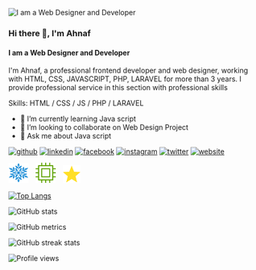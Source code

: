 ![I am a Web Designer and Developer](https://media.licdn.com/dms/image/D5616AQEBYmsqJe-BHg/profile-displaybackgroundimage-shrink_350_1400/0/1679143012958?e=1684368000&v=beta&t=OW2UiLByoTFYBqLkG8uIwcooHKUFIKJz_6pMefdFKYY)

### Hi there 👋, I'm  Ahnaf
#### I am a Web Designer and Developer

I'm Ahnaf, a professional frontend developer and web designer, working with HTML, CSS, JAVASCRIPT, PHP, LARAVEL for more than 3 years. I provide professional service in this section with professional skills

Skills: HTML / CSS / JS / PHP / LARAVEL 

- 🌱 I’m currently learning Java script 
- 👯 I’m looking to collaborate on Web Design Project 
- 💬 Ask me about Java script 


[<img src='https://cdn.jsdelivr.net/npm/simple-icons@3.0.1/icons/github.svg' alt='github' height='40'>](https://github.com/ahnaf00)  [<img src='https://cdn.jsdelivr.net/npm/simple-icons@3.0.1/icons/linkedin.svg' alt='linkedin' height='40'>](https://www.linkedin.com/in/https://www.linkedin.com/in/ahnaf-anan-78073b1b3/?originalSubdomain=bd/)  [<img src='https://cdn.jsdelivr.net/npm/simple-icons@3.0.1/icons/facebook.svg' alt='facebook' height='40'>](https://www.facebook.com/ahnafananabir)  [<img src='https://cdn.jsdelivr.net/npm/simple-icons@3.0.1/icons/instagram.svg' alt='instagram' height='40'>](https://www.instagram.com/ahnaf_anan_abir/)  [<img src='https://cdn.jsdelivr.net/npm/simple-icons@3.0.1/icons/twitter.svg' alt='twitter' height='40'>](https://twitter.com/@ahnafanan01)  [<img src='https://cdn.jsdelivr.net/npm/simple-icons@3.0.1/icons/icloud.svg' alt='website' height='40'>](https://www.fiverr.com/ahnaf01?up_rollout=true)  

<a href='https://archiveprogram.github.com/'><img src='https://raw.githubusercontent.com/acervenky/animated-github-badges/master/assets/acbadge.gif' width='40' height='40'></a> <a href='https://docs.github.com/en/developers'><img src='https://raw.githubusercontent.com/acervenky/animated-github-badges/master/assets/devbadge.gif' width='40' height='40'></a> <a href='https://stars.github.com/'><img src='https://raw.githubusercontent.com/acervenky/animated-github-badges/master/assets/starbadge.gif' width='35' height='35'></a> 

[![Top Langs](https://github-readme-stats.vercel.app/api/top-langs/?username=ahnaf00)](https://github.com/anuraghazra/github-readme-stats)

![GitHub stats](https://github-readme-stats.vercel.app/api?username=ahnaf00&show_icons=true&count_private=true)  

![GitHub metrics](https://metrics.lecoq.io/ahnaf00)  

![GitHub streak stats](https://streak-stats.demolab.com/?user=ahnaf00)  

![Profile views](https://gpvc.arturio.dev/ahnaf00)  
